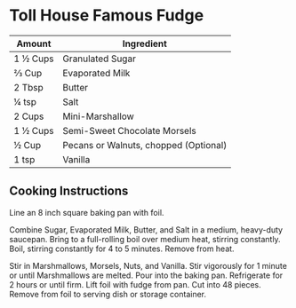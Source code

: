 # Toll House Famous Fudge

|Amount|Ingredient|
|----|----|
1 ½ Cups | Granulated Sugar
⅔ Cup | Evaporated Milk
2 Tbsp | Butter
¼ tsp | Salt
2 Cups | Mini-Marshallow
1 ½ Cups | Semi-Sweet Chocolate Morsels
½ Cup | Pecans or Walnuts, chopped (Optional)
1 tsp | Vanilla

## Cooking Instructions

Line an 8 inch square baking pan with foil.

Combine Sugar, Evaporated Milk, Butter, and Salt in a medium, heavy-duty saucepan.
Bring to a full-rolling boil over medium heat, stirring constantly.
Boil, stirring constantly for 4 to 5 minutes. Remove from heat.

Stir in Marshmallows, Morsels, Nuts, and Vanilla.
Stir vigorously for 1 minute or until Marshmallows are melted.
Pour into the baking pan.
Refrigerate for 2 hours or until firm.
Lift foil with fudge from pan.
Cut into 48 pieces.
Remove from foil to serving dish or storage container.